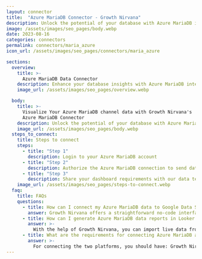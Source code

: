 ```yaml
---
layout: connector
title:  "Azure MariaDB Connector - Growth Nirvana"
description: Unlock the potential of your database with Azure MariaDB integrated into Looker Studio's analytics environment.
image: /assets/images/seo_pages/body.webp
date: 2023-08-16
categories: connectors
permalink: connectors/maria_azure
icon_url: /assets/images/seo_pages/connectors/maria_azure

sections:
  overview:
    title: >-
      Azure MariaDB Data Connector
    description: Enhance your database insights with Azure MariaDB integration. Seamlessly merge Azure MariaDB's data capabilities with Looker Studio's analytical prowess, translating raw data into actionable insights that drive strategic decisions.
    image_url: /assets/images/seo_pages/overview.webp

  body:
    title: >-
      Visualize Your Azure MariaDB channel data with Growth Nirvana's
      Azure MariaDB Connector
    description: Unlock the potential of your database with Azure MariaDB integrated into Looker Studio's analytics environment.
    image_url: /assets/images/seo_pages/body.webp
  steps_to_connect:
    title: Steps to connect
    steps:
      - title: "Step 1"
        description: Login to your Azure MariaDB account
      - title: "Step 2"
        description: Authorize the Azure MariaDB connection to send data to Growth Nirvana
      - title: "Step 3"
        description: Share your dashboard requirements with our data team. We will build the report for you.
    image_url: /assets/images/seo_pages/steps-to-connect.webp
  faq:
    title: FAQs
    questions:
      - title: How can I connect my Azure MariaDB data to Google Data Studio/Looker Studio?
        answer: Growth Nirvana offers a straightforward no-code interface to connect to Azure MariaDB data sources.
      - title: How can I generate Azure MariaDB data reports in Looker Studio?
        answer: >-
          With the help of Growth Nirvana, you can import live data from Azure MariaDB into Looker Studio. These data can be viewed in charts, tables, and dashboards to generate branded reports that can be shared instantly.
      - title: What are the requirements for connecting Azure MariaDB and Looker Studio?
        answer: >-
          For connecting the two platforms, you should have: Growth Nirvana Account and Azure MariaDB Ads Account
---
```

